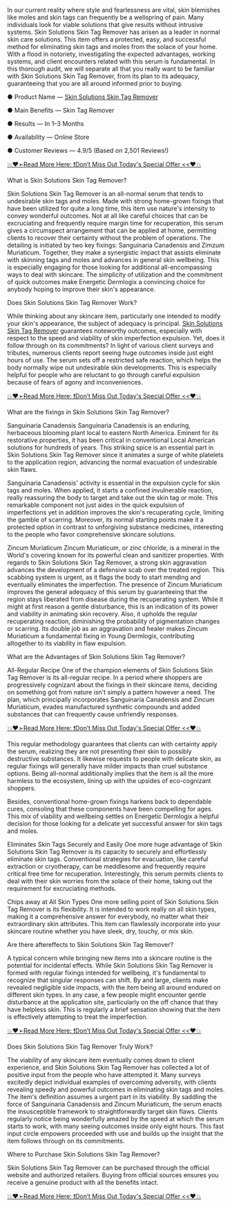 In our current reality where style and fearlessness are vital, skin blemishes like moles and skin tags can frequently be a wellspring of pain. Many individuals look for viable solutions that give results without intrusive systems. Skin Solutions Skin Tag Remover has arisen as a leader in normal skin care solutions. This item offers a protected, easy, and successful method for eliminating skin tags and moles from the solace of your home. With a flood in notoriety, investigating the expected advantages, working systems, and client encounters related with this serum is fundamental. In this thorough audit, we will separate all that you really want to be familiar with Skin Solutions Skin Tag Remover, from its plan to its adequacy, guaranteeing that you are all around informed prior to buying.

● Product Name — ‍[Skin Solutions Skin Tag Remover](https://supplementcarts.com/skin-solutions-skin-tag-remover-official/)

● Main Benefits — Skin Tag Remover

● Results — In 1–3 Months

● Availability — Online Store

● Customer Reviews — 4.9/5 (Based on 2,501 Reviews!)‍

[💥❤️➢Read More Here: ❗Don’t Miss Out Today's Special Offer <<❤️💥
](https://supplementcarts.com/skin-solutions-skin-tag-remover-official/)

What is Skin Solutions Skin Tag Remover?

Skin Solutions Skin Tag Remover is an all-normal serum that tends to undesirable skin tags and moles. Made with strong home-grown fixings that have been utilized for quite a long time, this item use nature's intensity to convey wonderful outcomes. Not at all like careful choices that can be excruciating and frequently require margin time for recuperation, this serum gives a circumspect arrangement that can be applied at home, permitting clients to recover their certainty without the problem of operations.
The detailing is initiated by two key fixings: Sanguinaria Canadensis and Zimzum Muriaticum. Together, they make a synergistic impact that assists eliminate with skinning tags and moles and advances in general skin wellbeing. This is especially engaging for those looking for additional all-encompassing ways to deal with skincare. The simplicity of utilization and the commitment of quick outcomes make Energetic Dermlogix a convincing choice for anybody hoping to improve their skin's appearance.

Does Skin Solutions Skin Tag Remover Work?

While thinking about any skincare item, particularly one intended to modify your skin's appearance, the subject of adequacy is principal. [Skin Solutions Skin Tag Remover](https://www.facebook.com/Skin.Solutions.Skin.Tag.Remover.Official/
) guarantees noteworthy outcomes, especially with respect to the speed and viability of skin imperfection expulsion. Yet, does it follow through on its commitments?
In light of various client surveys and tributes, numerous clients report seeing huge outcomes inside just eight hours of use. The serum sets off a restricted safe reaction, which helps the body normally wipe out undesirable skin developments. This is especially helpful for people who are reluctant to go through careful expulsion because of fears of agony and inconveniences.

[💥❤️➢Read More Here: ❗Don’t Miss Out Today's Special Offer <<❤️💥
](https://supplementcarts.com/skin-solutions-skin-tag-remover-official/)

What are the fixings in Skin Solutions Skin Tag Remover?

Sanguinaria Canadensis
Sanguinaria Canadensis is an enduring, herbaceous blooming plant local to eastern North America. Eminent for its restorative properties, it has been critical in conventional Local American solutions for hundreds of years. This striking spice is an essential part in Skin Solutions Skin Tag Remover since it animates a surge of white platelets to the application region, advancing the normal evacuation of undesirable skin flaws.

Sanguinaria Canadensis' activity is essential in the expulsion cycle for skin tags and moles. When applied, it starts a confined invulnerable reaction, really reassuring the body to target and take out the skin tag or mole. This remarkable component not just aides in the quick expulsion of imperfections yet in addition improves the skin's recuperating cycle, limiting the gamble of scarring. Moreover, its normal starting points make it a protected option in contrast to unforgiving substance medicines, interesting to the people who favor comprehensive skincare solutions.

Zincum Muriaticum
Zincum Muriaticum, or zinc chloride, is a mineral in the World's covering known for its powerful clean and sanitizer properties. With regards to Skin Solutions Skin Tag Remover, a strong skin aggravation advances the development of a defensive scab over the treated region. This scabbing system is urgent, as it flags the body to start mending and eventually eliminates the imperfection.
The presence of Zincum Muriaticum improves the general adequacy of this serum by guaranteeing that the region stays liberated from disease during the recuperating system. While it might at first reason a gentle disturbance, this is an indication of its power and viability in animating skin recovery. Also, it upholds the regular recuperating reaction, diminishing the probability of pigmentation changes or scarring. Its double job as an aggravation and healer makes Zincum Muriaticum a fundamental fixing in Young Dermlogix, contributing altogether to its viability in flaw expulsion.

What are the Advantages of Skin Solutions Skin Tag Remover?

All-Regular Recipe
One of the champion elements of Skin Solutions Skin Tag Remover is its all-regular recipe. In a period where shoppers are progressively cognizant about the fixings in their skincare items, deciding on something got from nature isn't simply a pattern however a need. The plan, which principally incorporates Sanguinaria Canadensis and Zincum Muriaticum, evades manufactured synthetic compounds and added substances that can frequently cause unfriendly responses.


[💥❤️➢Read More Here: ❗Don’t Miss Out Today's Special Offer <<❤️💥](https://supplementcarts.com/skin-solutions-skin-tag-remover-official/)


This regular methodology guarantees that clients can with certainty apply the serum, realizing they are not presenting their skin to possibly destructive substances. It likewise requests to people with delicate skin, as regular fixings will generally have milder impacts than cruel substance options. Being all-normal additionally implies that the item is all the more harmless to the ecosystem, lining up with the upsides of eco-cognizant shoppers.

Besides, conventional home-grown fixings harkens back to dependable cures, consoling that these components have been compelling for ages. This mix of viability and wellbeing settles on Energetic Dermlogix a helpful decision for those looking for a delicate yet successful answer for skin tags and moles.

Eliminates Skin Tags Securely and Easily
One more huge advantage of Skin Solutions Skin Tag Remover is its capacity to securely and effortlessly eliminate skin tags. Conventional strategies for evacuation, like careful extraction or cryotherapy, can be meddlesome and frequently require critical free time for recuperation. Interestingly, this serum permits clients to deal with their skin worries from the solace of their home, taking out the requirement for excruciating methods.

Chips away at All Skin Types
One more selling point of Skin Solutions Skin Tag Remover is its flexibility. It is intended to work really on all skin types, making it a comprehensive answer for everybody, no matter what their extraordinary skin attributes. This item can flawlessly incorporate into your skincare routine whether you have sleek, dry, touchy, or mix skin.

Are there aftereffects to Skin Solutions Skin Tag Remover?

A typical concern while bringing new items into a skincare routine is the potential for incidental effects. While Skin Solutions Skin Tag Remover is formed with regular fixings intended for wellbeing, it's fundamental to recognize that singular responses can shift.
By and large, clients make revealed negligible side impacts, with the item being all around endured on different skin types. In any case, a few people might encounter gentle disturbance at the application site, particularly on the off chance that they have helpless skin. This is regularly a brief sensation showing that the item is effectively attempting to treat the imperfection.

[💥❤️➢Read More Here: ❗Don’t Miss Out Today's Special Offer <<❤️💥](https://supplementcarts.com/skin-solutions-skin-tag-remover-official/)

Does Skin Solutions Skin Tag Remover Truly Work?

The viability of any skincare item eventually comes down to client experience, and Skin Solutions Skin Tag Remover has collected a lot of positive input from the people who have attempted it. Many surveys excitedly depict individual examples of overcoming adversity, with clients revealing speedy and powerful outcomes in eliminating skin tags and moles.
The item's definition assumes a urgent part in its viability. By saddling the force of Sanguinaria Canadensis and Zincum Muriaticum, the serum enacts the insusceptible framework to straightforwardly target skin flaws. Clients regularly notice being wonderfully amazed by the speed at which the serum starts to work, with many seeing outcomes inside only eight hours. This fast input circle empowers proceeded with use and builds up the insight that the item follows through on its commitments.

Where to Purchase Skin Solutions Skin Tag Remover?

Skin Solutions Skin Tag Remover can be purchased through the official website and authorized retailers. Buying from official sources ensures you receive a genuine product with all the benefits intact.

[💥❤️➢Read More Here: ❗Don’t Miss Out Today's Special Offer <<❤️💥](https://supplementcarts.com/skin-solutions-skin-tag-remover-official/)
